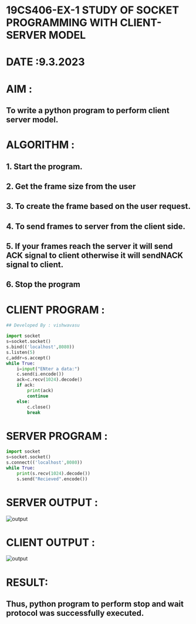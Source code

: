 # 19CS406-EX-1 STUDY OF SOCKET PROGRAMMING WITH CLIENT-SERVER MODEL

# DATE :9.3.2023

# AIM :
## To write a python program to perform client server model.
# ALGORITHM :
## 1. Start the program.
## 2. Get the frame size from the user
## 3. To create the frame based on the user request.
## 4. To send frames to server from the client side.
## 5. If your frames reach the server it will send ACK signal to client otherwise it will sendNACK signal to client.
## 6. Stop the program

# CLIENT PROGRAM :
```PYTHON 3
## Developed By : vishwavasu

import socket
s=socket.socket()
s.bind(('localhost',8080))
s.listen(5)
c,addr=s.accept()
while True:
	i=input("ENter a data:")
	c.send(i.encode())
	ack=c.recv(1024).decode()
	if ack:
		print(ack)
		continue
	else:
		c.close()
		break
```
# SERVER PROGRAM : 
```PYTHON 3
import socket
s=socket.socket()
s.connect(('localhost',8080))
while True:
	print(s.recv(1024).decode())
	s.send("Recieved".encode())
```

# SERVER OUTPUT :
![output](./S.png)

# CLIENT OUTPUT : 
![output](./C.png)

# RESULT:
## Thus, python program to perform stop and wait protocol was successfully executed.

